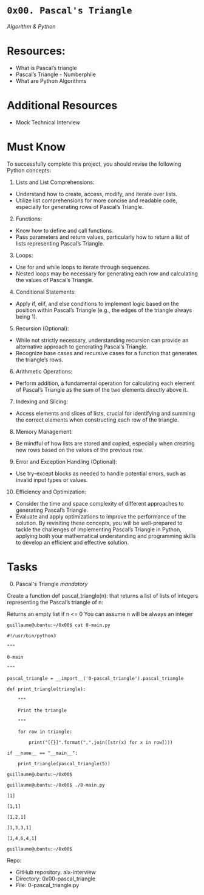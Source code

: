# `0x00. Pascal's Triangle`
*Algorithm & Python*

# Resources:
- What is Pascal’s triangle
- Pascal’s Triangle - Numberphile
- What are Python Algorithms
# Additional Resources
- Mock Technical Interview
# Must Know
To successfully complete this project, you should revise the following Python concepts:

1. Lists and List Comprehensions:

- Understand how to create, access, modify, and iterate over lists.
- Utilize list comprehensions for more concise and readable code, especially for generating rows of Pascal’s Triangle.
2. Functions:

- Know how to define and call functions.
- Pass parameters and return values, particularly how to return a list of lists representing Pascal’s Triangle.
3. Loops:

- Use for and while loops to iterate through sequences.
- Nested loops may be necessary for generating each row and calculating the values of Pascal’s Triangle.
4. Conditional Statements:

- Apply if, elif, and else conditions to implement logic based on the position within Pascal’s Triangle (e.g., the edges of the triangle always being 1).
5. Recursion (Optional):

- While not strictly necessary, understanding recursion can provide an alternative approach to generating Pascal’s Triangle.
- Recognize base cases and recursive cases for a function that generates the triangle’s rows.
6. Arithmetic Operations:

- Perform addition, a fundamental operation for calculating each element of Pascal’s Triangle as the sum of the two elements directly above it.
7. Indexing and Slicing:

- Access elements and slices of lists, crucial for identifying and summing the correct elements when constructing each row of the triangle.
8. Memory Management:

- Be mindful of how lists are stored and copied, especially when creating new rows based on the values of the previous row.
9. Error and Exception Handling (Optional):

- Use try-except blocks as needed to handle potential errors, such as invalid input types or values.
10. Efficiency and Optimization:

- Consider the time and space complexity of different approaches to generating Pascal’s Triangle.
- Evaluate and apply optimizations to improve the performance of the solution.
By revisiting these concepts, you will be well-prepared to tackle the challenges of implementing Pascal’s Triangle in Python, applying both your mathematical understanding and programming skills to develop an efficient and effective solution.

# Tasks
0. Pascal's Triangle
*mandatory*

Create a function def pascal_triangle(n): that returns a list of lists of integers representing the Pascal’s triangle of n:

Returns an empty list if n <= 0
You can assume n will be always an integer

`guillaume@ubuntu:~/0x00$ cat 0-main.py`

`#!/usr/bin/python3`

`"""`

`0-main`

`"""`

`pascal_triangle = __import__('0-pascal_triangle').pascal_triangle`

`def print_triangle(triangle):`

`    """`

`    Print the triangle`

`    """`

`    for row in triangle:`

`        print("[{}]".format(",".join([str(x) for x in row])))`

`if __name__ == "__main__":`

`    print_triangle(pascal_triangle(5))`

`guillaume@ubuntu:~/0x00$ `

`guillaume@ubuntu:~/0x00$ ./0-main.py`

`[1]`

`[1,1]`

`[1,2,1]`

`[1,3,3,1]`

`[1,4,6,4,1]`

`guillaume@ubuntu:~/0x00$ `

Repo:

- GitHub repository: alx-interview
- Directory: 0x00-pascal_triangle
- File: 0-pascal_triangle.py
   
